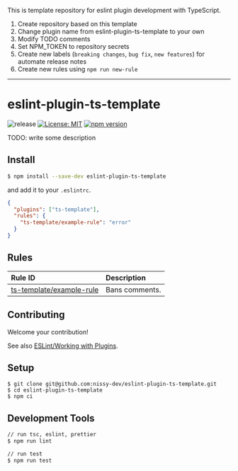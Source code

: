 This is template repository for eslint plugin development with TypeScript.

1. Create repository based on this template
2. Change plugin name from eslint-plugin-ts-template to your own
3. Modify TODO comments
4. Set NPM_TOKEN to repository secrets
5. Create new labels (`breaking changes`, `bug fix`, `new features`) for automate release notes
6. Create new rules using `npm run new-rule`

---

# eslint-plugin-ts-template

![release](https://github.com/nissy-dev/eslint-plugin-ts-template/actions/workflows/release.yml/badge.svg)
[![License: MIT](https://img.shields.io/github/license/nissy-dev/eslint-plugin-ts-template.svg)](https://opensource.org/licenses/MIT)
[![npm version](https://badge.fury.io/js/eslint-plugin-ts-template.svg)](https://badge.fury.io/js/eslint-plugin-ts-template)

TODO: write some description

## Install

```sh
$ npm install --save-dev eslint-plugin-ts-template
```

and add it to your `.eslintrc`.

```json
{
  "plugins": ["ts-template"],
  "rules": {
    "ts-template/example-rule": "error"
  }
}
```

## Rules

| Rule ID                                                  | Description    |
| :------------------------------------------------------- | :------------- |
| [ts-template/example-rule](./docs/rules/example-rule.md) | Bans comments. |

## Contributing

Welcome your contribution!

See also [ESLint/Working with Plugins](https://eslint.org/docs/developer-guide/working-with-plugins).

## Setup

```
$ git clone git@github.com:nissy-dev/eslint-plugin-ts-template.git
$ cd eslint-plugin-ts-template
$ npm ci
```

## Development Tools

```sh
// run tsc, eslint, prettier
$ npm run lint

// run test
$ npm run test
```
